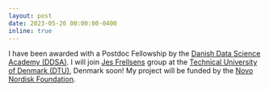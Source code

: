 ```yaml
---
layout: post
date: 2023-05-26 00:00:00-0400
inline: true
---
```


I have been awarded with a Postdoc Fellowship by the <a href='https://ddsa.dk/'>Danish Data Science Academy (DDSA)</a>. I will join <a href='https://frellsen.org/'>Jes Frellsens</a> group at the <a href='https://www.dtu.dk/english/'>Technical University of Denmark (DTU)</a>, Denmark soon! My project will be funded by the <a href='https://novonordiskfonden.dk/en/'>Novo Nordisk Foundation</a>.
